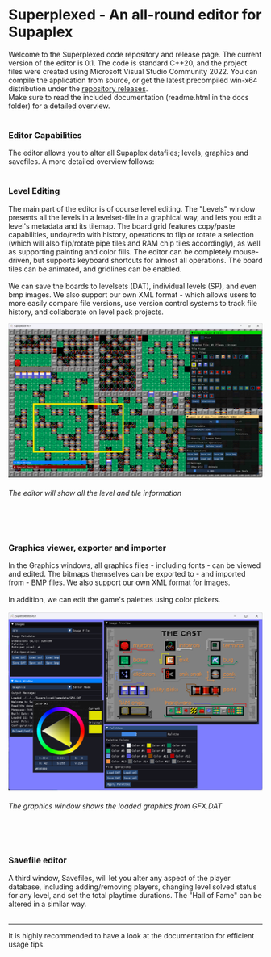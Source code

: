 # Superplexed - An all-round editor for Supaplex

Welcome to the Superplexed code repository and release page. The current version of the editor is 0.1. The code is standard C++20, and the project files were created using Microsoft Visual Studio Community 2022. You can compile the application from source, or get the latest precompiled win-x64 distribution under the [repository releases](https://github.com/kaimitai/superplexed/releases/). \
Make sure to read the included documentation (readme.html in the docs folder) for a detailed overview.
<br></br>
### Editor Capabilities
The editor allows you to alter all Supaplex datafiles; levels, graphics and savefiles. A more detailed overview follows:
<br></br>
### Level Editing
The main part of the editor is of course level editing. The "Levels" window presents all the levels in a levelset-file in a graphical way, and lets you edit a level's metadata and its tilemap. The board grid features copy/paste capabilities, undo/redo with history, operations to flip or rotate a selection (which will also flip/rotate pipe tiles and RAM chip tiles accordingly), as well as supporting painting and color fills. The editor can be completely mouse-driven, but supports keyboard shortcuts for almost all operations. The board tiles can be animated, and gridlines can be enabled.
<br></br>
We can save the boards to levelsets (DAT), individual levels (SP), and even bmp images. We also support our own XML format - which allows users to more easily compare file versions, use version control systems to track file history, and collaborate on level pack projects.

![alt text](./superplexed/docs/images/win01_levels.png)
###### The editor will show all the level and tile information
<br></br>
### Graphics viewer, exporter and importer
In the Graphics windows, all graphics files - including fonts - can be viewed and edited. The bitmaps themselves can be exported to - and imported from - BMP files. We also support our own XML format for images.
<br></br>
In addition, we can edit the game's palettes using color pickers.
<br></br>
![alt text](./superplexed/docs/images/win02_gfx.png)
###### The graphics window shows the loaded graphics from GFX.DAT
<br></br>
### Savefile editor
A third window, Savefiles, will let you alter any aspect of the player database, including adding/removing players, changing level solved status for any level, and set the total playtime durations. The "Hall of Fame" can be altered in a similar way.
<br></br>
<hr>
It is highly recommended to have a look at the documentation for efficient usage tips.
